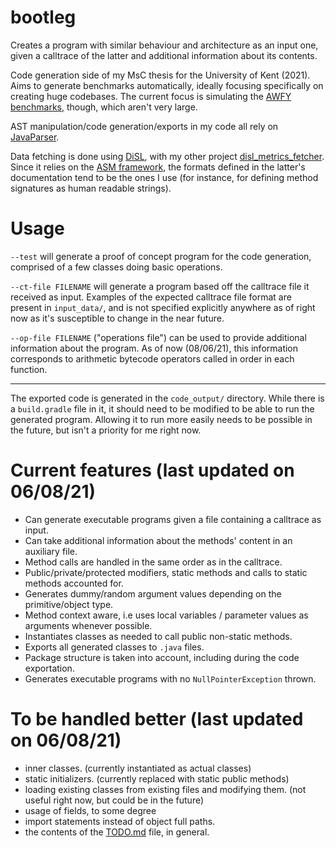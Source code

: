 # bootleg
Creates a program with similar behaviour and architecture as an input one, given a calltrace of the latter 
and additional information about its contents.

Code generation side of my MsC thesis for the University of Kent (2021).
Aims to generate benchmarks automatically, ideally focusing specifically on creating huge codebases.
The current focus is simulating the [AWFY benchmarks](https://github.com/smarr/are-we-fast-yet), though,
which aren't very large.

AST manipulation/code generation/exports in my code all rely on [JavaParser](https://github.com/javaparser/javaparser).

Data fetching is done using [DiSL](https://gitlab.ow2.org/disl/disl), with my other project 
[disl_metrics_fetcher](https://github.com/OctaveLarose/disl_metrics_fetcher). 
Since it relies on the [ASM framework](https://asm.ow2.io/), the formats defined in the latter's documentation
tend to be the ones I use (for instance, for defining method signatures as human readable strings).

# Usage
`--test` will generate a proof of concept program for the code generation, comprised of a few classes
doing basic operations.

`--ct-file FILENAME` will generate a program based off the calltrace file it received as input. 
Examples of the expected calltrace file format are present in `input_data/`, 
and is not specified explicitly anywhere as of right now as it's susceptible to change in the near future.

`--op-file FILENAME` ("operations file") can be used to provide additional information about the program.
As of now (08/06/21), this information corresponds to arithmetic bytecode operators called in order in each function. 

---

The exported code is generated in the `code_output/` directory. 
While there is a `build.gradle` file in it, it should need to be modified to be able to run the generated program. 
Allowing it to run more easily needs to be possible in the future, 
but isn't a priority for me right now.

# Current features (last updated on 06/08/21)

- Can generate executable programs given a file containing a calltrace as input.
- Can take additional information about the methods' content in an auxiliary file.
- Method calls are handled in the same order as in the calltrace.
- Public/private/protected modifiers, static methods and calls to static methods accounted for.
- Generates dummy/random argument values depending on the primitive/object type.
- Method context aware, i.e uses local variables / parameter values as arguments whenever possible.
- Instantiates classes as needed to call public non-static methods.
- Exports all generated classes to `.java` files.
- Package structure is taken into account, including during the code exportation.
- Generates executable programs with no `NullPointerException` thrown.


# To be handled better (last updated on 06/08/21)

- inner classes. (currently instantiated as actual classes)
- static initializers. (currently replaced with static public methods)
- loading existing classes from existing files and modifying them. (not useful right now, but could be in the future)
- usage of fields, to some degree
- import statements instead of object full paths.
- the contents of the [TODO.md](TODO.md) file, in general.

